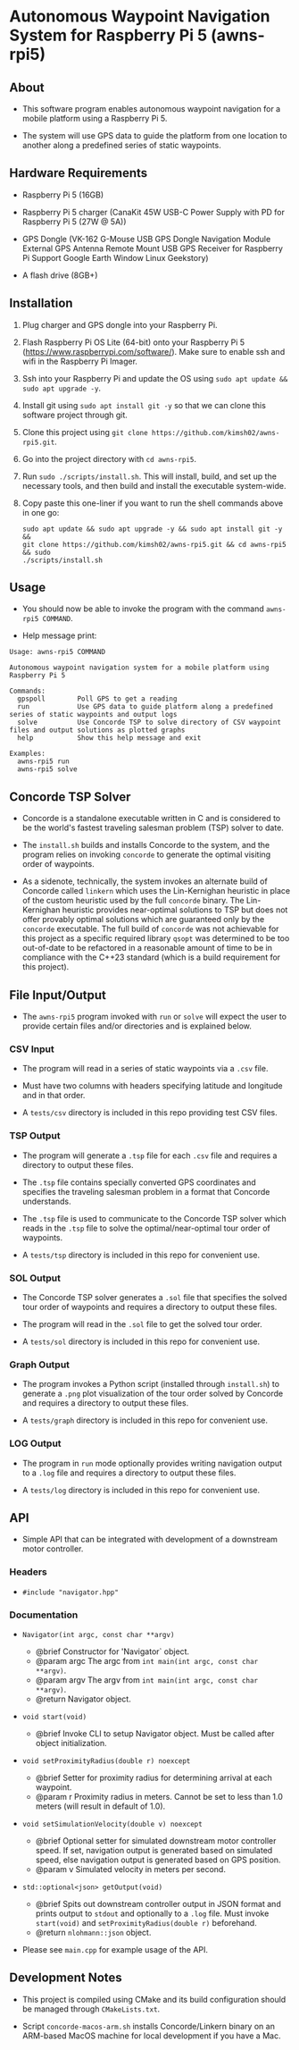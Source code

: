 # Autonomous Waypoint Navigation System for Raspberry Pi 5 (awns-rpi5)

## About

- This software program enables autonomous waypoint navigation for a mobile
platform using a Raspberry Pi 5.

- The system will use GPS data to guide the platform from one location to
another along a predefined series of static waypoints.

## Hardware Requirements

- Raspberry Pi 5 (16GB)

- Raspberry Pi 5 charger (CanaKit 45W USB-C Power Supply with PD for Raspberry
  Pi 5 (27W @ 5A))

- GPS Dongle (VK-162 G-Mouse USB GPS Dongle Navigation Module External GPS
  Antenna Remote Mount USB GPS Receiver for Raspberry Pi Support Google Earth
  Window Linux Geekstory)

- A flash drive (8GB+)

## Installation

1. Plug charger and GPS dongle into your Raspberry Pi.

1. Flash Raspberry Pi OS Lite (64-bit) onto your Raspberry Pi 5
(https://www.raspberrypi.com/software/). Make sure to enable ssh and wifi in the
Raspberry Pi Imager.

1. Ssh into your Raspberry Pi and update the OS using `sudo apt update && sudo
apt upgrade -y`.

1. Install git using `sudo apt install git -y` so that we can clone this
software project through git.

1. Clone this project using `git clone
https://github.com/kimsh02/awns-rpi5.git`.

1. Go into the project directory with `cd awns-rpi5`.

1. Run `sudo ./scripts/install.sh`. This will install, build, and set up the
necessary tools, and then build and install the executable system-wide.

1. Copy paste this one-liner if you want to run the shell commands above in one
   go:
   ```
   sudo apt update && sudo apt upgrade -y && sudo apt install git -y &&
   git clone https://github.com/kimsh02/awns-rpi5.git && cd awns-rpi5 && sudo
   ./scripts/install.sh
   ```

## Usage

- You should now be able to invoke the program with the command `awns-rpi5 COMMAND`.

- Help message print:

```
Usage: awns-rpi5 COMMAND

Autonomous waypoint navigation system for a mobile platform using Raspberry Pi 5

Commands:
  gpspoll        Poll GPS to get a reading
  run            Use GPS data to guide platform along a predefined series of static waypoints and output logs
  solve          Use Concorde TSP to solve directory of CSV waypoint files and output solutions as plotted graphs
  help           Show this help message and exit

Examples:
  awns-rpi5 run
  awns-rpi5 solve
```

## Concorde TSP Solver

- Concorde is a standalone executable written in C and is considered to be the
  world's fastest traveling salesman problem (TSP) solver to date.

- The `install.sh` builds and installs Concorde to the system, and the program
  relies on invoking `concorde` to generate the optimal visiting order of
  waypoints.

- As a sidenote, technically, the system invokes an alternate build of Concorde
  called `linkern` which uses the Lin-Kernighan heuristic in place of the custom
  heuristic used by the full `concorde` binary. The Lin-Kernighan heuristic
  provides near-optimal solutions to TSP but does not offer provably optimal
  solutions which are guaranteed only by the `concorde` executable. The full
  build of `concorde` was not achievable for this project as a specific required
  library `qsopt` was determined to be too out-of-date to be refactored in a
  reasonable amount of time to be in compliance with the C++23 standard (which
  is a build requirement for this project).

## File Input/Output

- The `awns-rpi5` program invoked with `run` or `solve` will expect the user to
  provide certain files and/or directories and is explained below.

### CSV Input

- The program will read in a series of static waypoints via a `.csv` file.

- Must have two columns with headers specifying latitude and longitude and in
  that order.

- A `tests/csv` directory is included in this repo providing test CSV files.

### TSP Output

- The program will generate a `.tsp` file for each `.csv` file and requires a
  directory to output these files.

- The `.tsp` file contains specially converted GPS coordinates and specifies the
  traveling salesman problem in a format that Concorde understands.

- The `.tsp` file is used to communicate to the Concorde TSP solver which reads
  in the `.tsp` file to solve the optimal/near-optimal tour order of waypoints.

- A `tests/tsp` directory is included in this repo for convenient use.

### SOL Output

- The Concorde TSP solver generates a `.sol` file that specifies the solved tour
  order of waypoints and requires a directory to output these files.

- The program will read in the `.sol` file to get the solved tour order.

- A `tests/sol` directory is included in this repo for convenient use.

### Graph Output

- The program invokes a Python script (installed through `install.sh`) to
  generate a `.png` plot visualization of the tour order solved by Concorde and
  requires a directory to output these files.

- A `tests/graph` directory is included in this repo for convenient use.

### LOG Output

- The program in `run` mode optionally provides writing navigation output to a
  `.log` file and requires a directory to output these files.

- A `tests/log` directory is included in this repo for convenient use.

## API

- Simple API that can be integrated with development of a downstream motor
  controller.

### Headers

- `#include "navigator.hpp"`

### Documentation

- `Navigator(int argc, const char **argv)`
  - @brief Constructor for 'Navigator` object.
  - @param argc The argc from `int main(int argc, const char **argv)`.
  - @param argv The argv from `int main(int argc, const char **argv)`.
  - @return Navigator object.

- `void start(void)`
  - @brief Invoke CLI to setup Navigator object. Must be called after object
    initialization.

- `void setProximityRadius(double r) noexcept`
  - @brief Setter for proximity radius for determining arrival at each waypoint.
  - @param r Proximity radius in meters. Cannot be set to less than 1.0
    meters (will result in default of 1.0).

- `void setSimulationVelocity(double v) noexcept`
  - @brief Optional setter for simulated downstream motor controller speed. If
    set, navigation output is generated based on simulated speed, else
    navigation output is generated based on GPS position.
  - @param v Simulated velocity in meters per second.

- `std::optional<json> getOutput(void)`
  - @brief Spits out downstream controller output in JSON format and prints
    output to `stdout` and optionally to a `.log` file. Must invoke
    `start(void)` and `setProximityRadius(double r)` beforehand.
  - @return `nlohmann::json` object.

- Please see `main.cpp` for example usage of the API.

## Development Notes

- This project is compiled using CMake and its build configuration should be
  managed through `CMakeLists.txt`.

- Script `concorde-macos-arm.sh` installs Concorde/Linkern binary on an
  ARM-based MacOS machine for local development if you have a Mac.